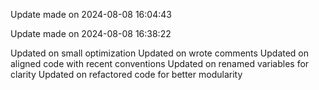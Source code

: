 
Update made on 2024-08-08 16:04:43

Update made on 2024-08-08 16:38:22

Updated on small optimization
Updated on wrote comments
Updated on aligned code with recent conventions
Updated on renamed variables for clarity
Updated on refactored code for better modularity